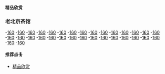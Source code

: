 #### 精品欣赏
### 老北京茶馆
-[160]()
-[160]()
-[160]()
-[160]()
-[160]()
-[160]()
-[160]()
-[160]()
-[160]()
-[160]()
-[160]()
-[160]()
-[160]()
-[160]()
-[160]()
-[160]()
-[160]()
-[160]()
-[160]()
-[160]()
-[160]()
-[160]()
-[160]()
-[160]()
-[160]()
-[160]()
-[160]()
-[160]()
-[160]()
-[160]()
-[160]()
-[160]()
#### 推荐点击
- [精品欣赏](https://summer200.github.io/content/main)
